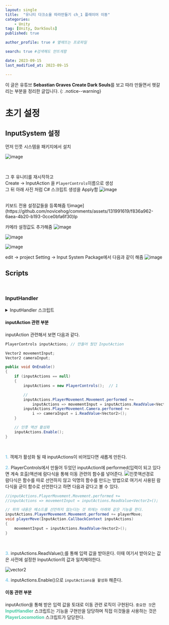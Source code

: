 ```yaml
---
layout: single
title:  "유니티 다크소울 따라만들기 ch_1 플레이어 이동"
categories: 
    - Unity
tag: [Unity, DarkSouls]
published: true

author_profile: true # 옆에뜨는 프로파일

search: true #검색해도 안뜨게함

date: 2023-09-15
last_modified_at: 2023-09-15

---
```

이 글은 유튜브 **Sebastian Graves Create Dark Souls**를 보고 따라 만들면서 헷갈리는 부분을 정리한 글입니다.
{: .notice--warning}

# 초기 설정

## InputSystem 설정 

먼저 인풋 시스템을 패키지에서 설치

![image](https://github.com/novicehog/comments/assets/131991619/4d760224-515d-448b-bcb0-8fd7e031991b)

<br>

그 후 유니티를 재시작하고<br>
Create -> InputAction 을 `PlayerControls`이름으로 생성 <br>
그 뒤 아래 사진 처럼 C# 스크립트 생성을 Apply함
![image](https://github.com/novicehog/comments/assets/131991619/17e2797f-67b4-4587-be48-7efd74500ec7)

<br>
키보드 전용 설정값들을 등록해줌
![image](https://github.com/novicehog/comments/assets/131991619/f836a962-6aea-4b20-b193-0cce0bfa6f30)lp
<br>

카메라 설정값도 추가해줌
![image](https://github.com/novicehog/comments/assets/131991619/3f8c8156-82b7-4690-af33-3008ca4e04f8)

![image](https://github.com/novicehog/comments/assets/131991619/48050f04-90bc-460d-aadc-1ccc021f1619)

![image](https://github.com/novicehog/comments/assets/131991619/fcdd1b12-b068-44e6-bd41-30c719068108)
<br>

edit -> project Setting -> Input System Package에서 다음과 같이 해줌
![image](https://github.com/novicehog/comments/assets/131991619/346017b8-1e55-4752-9e93-7ae5a7918d3d)

## Scripts
<br>

### InputHandler
<details>
<summary>InputHandler 스크립트</summary>
<div markdown="1">       
InputHandler의 스크립트는 다음과 같다.

```c#

public class InputHandler : MonoBehaviour
{
    public float horizontal;
    public float vertical;
    public float moveAmount;
    public float mouseX;
    public float mouseY;

    PlayerControls inputActions;

    Vector2 movementInput;      // 이동 관련 입력 값을 받는 변수
    Vector2 cameraInput;        // 카메라 관련 입력 값을 받는 변수

    public void OnEnable()
    {
        if (inputActions == null)
        {
            inputActions = new PlayerControls();
            inputActions.PlayerMovement.Movement.performed +=
                inputActions => movementInput = inputActions.ReadValue<Vector2>();
            inputActions.PlayerMovement.Camera.performed += i => cameraInput = i.ReadValue<Vector2>();
        }

        // 인풋 액션 활성화
        inputActions.Enable();
    }

    private void OnDisable()
    {
        inputActions.Disable();
    }

    public void TickInput(float delta)
    {
        MoveInput(delta);
    }

    private void MoveInput(float delta)
    {
        horizontal = movementInput.x;
        vertical = movementInput.y;
        moveAmount = Mathf.Clamp01(Mathf.Abs(horizontal) + Mathf.Abs(vertical));
        mouseX = cameraInput.x;
        mouseY = cameraInput.y;
    }
}
```

</div>
</details> 


#### inputAction 관련 부분

inputAction 관련해서 보면 다음과 같다.

```c#
PlayerControls inputActions; // 만들어 뒀던 InputAction

Vector2 movementInput;
Vector2 cameraInput;

public void OnEnable()
{
    if (inputActions == null)
    {
        inputActions = new PlayerControls();  // 1

        // 
        inputActions.PlayerMovement.Movement.performed +=  
            inputActions => movementInput = inputActions.ReadValue<Vector2>();
        inputActions.PlayerMovement.Camera.performed += 
            i => cameraInput = i.ReadValue<Vector2>();
    }

    // 인풋 액션 활성화
    inputActions.Enable();
}
```
<br>

**<span style="color:skyblue">1.</span>** 객체가 활성화 될 때 inputActions이 비어있다면 새롭게 만든다.<br>

**<span style="color:skyblue">2.</span>** PlayerControls에서 만들어 두었던 inputAction에 performed(입력이 되고 있다면 계속 호출)액션에 람다식을 통해
    이동 관련의 함수를 넣어준다.
![인풋액션경로](https://github.com/novicehog/comments/assets/131991619/3f07f88c-76e0-48f2-b916-28e3a81909bd)
<br>
람다식은 함수를 따로 선언하지 않고 익명의 함수를 만드는 방법으로 여기서 사용된 람다식을 
굳이 함수로 선언한다고 하면 다음과 같다고 볼 수 있다.

```c#
//inputActions.PlayerMovement.Movement.performed +=  
//inputActions => movementInput = inputActions.ReadValue<Vector2>();

// 위의 내용은 메소드를 선언하지 않는다는 것 외에는 아래와 같은 기능을 한다.
inputActions.PlayerMovement.Movement.performed += playerMove;
void playerMove(InputAction.CallbackContext inputActions)
{
    movementInput = inputActions.ReadValue<Vector2>();
}
```
<br>

**<span style="color:skyblue">3.</span>** inputActions.ReadValue<Vector2>();를 통해 입력 값을 받아온다.
이때 여기서 받아오는 값은 사전에 설정한 InputAction의 값과 일치해야한다.

![vector2](https://github.com/novicehog/comments/assets/131991619/9d676698-3664-4226-b17e-d9ad27f44f5c)

**<span style="color:skyblue">4.</span>** inputActions.Enable()으로 `inputActions을 활성화` 해준다.


#### 이동 관련 부분
inputAction을 통해 받은 입력 값을 토대로 이동 관련 로직이 구현된다.
`중요한 것`은 **<span style="color:#44C9A1">InputHandler</span>** 스크립트는 기능을 구현만을 담당하며
직접 이것들을 사용하는 것은 **<span style="color:#44C9A1">PlayerLocomotion</span>** 스크립트가 담당한다.
